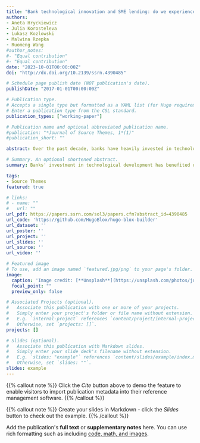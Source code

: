 ```yaml
---
title: "Bank technological innovation and SME lending: do we experience a transformation in a bank-SME relationship?"
authors:
- Aneta Hryckiewicz
- Julia Korosteleva
- Lukasz Kozlowski
- Malwina Rzepka
- Ruomeng Wang
#author_notes:
#- "Equal contribution"
#- "Equal contribution"
date: "2023-10-01T00:00:00Z"
doi: "http://dx.doi.org/10.2139/ssrn.4390485"

# Schedule page publish date (NOT publication's date).
publishDate: "2017-01-01T00:00:00Z"

# Publication type.
# Accepts a single type but formatted as a YAML list (for Hugo requirements).
# Enter a publication type from the CSL standard.
publication_types: ["working-paper"]

# Publication name and optional abbreviated publication name.
#publication: "*Journal of Source Themes, 1*(1)"
#publication_short: ""

abstract: Over the past decade, banks have heavily invested in technological development, bringing hope to many underserved customers. However, the benefits of bank digitalization for small & medium-sized enterprises (SMEs) remain ambiguous. Using a sample of 179,921 SMEs and their borrowing relationships with the 54 largest European banks from 2008 to 2019, we show that bank technology has disproportionally benefited SMEs' access to short-term as opposed to long-term credit. At the same time, we observe an average increase in the cost of intermediation to SMEs, though the effect is non-monotonic. While there are some indisputable benefits of bank digitalization for SMEs, the acceleration of bank technological development is unable yet to address all problems associated with information asymmetry. We also posit that countries’ institutional differences still play a role in accessing bank credit for SMEs.

# Summary. An optional shortened abstract.
summary: Banks' investment in technological development has benefited underserved customers, but its benefits for small and medium-sized enterprises (SMEs) remain ambiguous. A study of 179,921 SMEs found that bank technology mainly benefits short-term credit access, while increasing intermediation costs. The study suggests that information asymmetry and institutional differences still impact SMEs' access to bank credit.

tags:
- Source Themes
featured: true

# links:
# - name: ""
#   url: ""
url_pdf: https://papers.ssrn.com/sol3/papers.cfm?abstract_id=4390485
url_code: 'https://github.com/HugoBlox/hugo-blox-builder'
url_dataset: ''
url_poster: ''
url_project: ''
url_slides: ''
url_source: ''
url_video: ''

# Featured image
# To use, add an image named `featured.jpg/png` to your page's folder. 
image:
  caption: 'Image credit: [**Unsplash**](https://unsplash.com/photos/jdD8gXaTZsc)'
  focal_point: ""
  preview_only: false

# Associated Projects (optional).
#   Associate this publication with one or more of your projects.
#   Simply enter your project's folder or file name without extension.
#   E.g. `internal-project` references `content/project/internal-project/index.md`.
#   Otherwise, set `projects: []`.
projects: []

# Slides (optional).
#   Associate this publication with Markdown slides.
#   Simply enter your slide deck's filename without extension.
#   E.g. `slides: "example"` references `content/slides/example/index.md`.
#   Otherwise, set `slides: ""`.
slides: example
---
```


{{% callout note %}}
Click the *Cite* button above to demo the feature to enable visitors to import publication metadata into their reference management software.
{{% /callout %}}

{{% callout note %}}
Create your slides in Markdown - click the *Slides* button to check out the example.
{{% /callout %}}

Add the publication's **full text** or **supplementary notes** here. You can use rich formatting such as including [code, math, and images](https://docs.hugoblox.com/content/writing-markdown-latex/).
